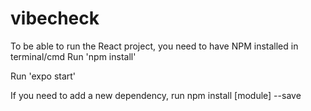 # vibecheck

To be able to run the React project, you need to have NPM installed in terminal/cmd
Run 'npm install'  

Run 'expo start'  

If you need to add a new dependency, run npm install [module] --save
